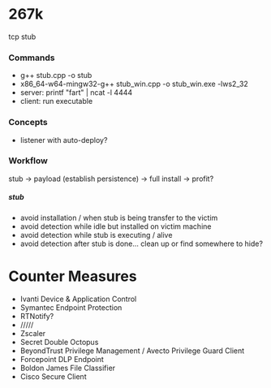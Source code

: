 # 267k
tcp stub

### Commands
- g++ stub.cpp -o stub
- x86_64-w64-mingw32-g++ stub_win.cpp -o stub_win.exe -lws2_32
- server: printf "fart" | ncat -l 4444
- client: run executable

### Concepts
- listener with auto-deploy?

### Workflow
stub -> payload (establish persistence) -> full install -> profit? 

##### stub
- avoid installation / when stub is being transfer to the victim
- avoid detection while idle but installed on victim machine
- avoid detection while stub is executing / alive
- avoid detection after stub is done... clean up or find somewhere to hide?

# Counter Measures
- Ivanti Device & Application Control
- Symantec Endpoint Protection
- RTNotify?
- /////
- Zscaler
- Secret Double Octopus
- BeyondTrust Privilege Management / Avecto Privilege Guard Client
- Forcepoint DLP Endpoint
- Boldon James File Classifier
- Cisco Secure Client
